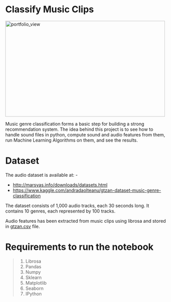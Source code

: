 # Classify Music Clips
<img height="300" width="500" alt="portfolio_view" src="https://www.servomagazine.com/uploads/articles/SV_0220_Keshri_Large.jpg">

Music genre classification forms a basic step for building a strong recommendation system.
The idea behind this project is to see how to handle sound files in python, compute sound and audio features from them, run Machine Learning Algorithms on them, and see the results.

# Dataset
The audio dataset is available at: -
- http://marsyas.info/downloads/datasets.html  
- https://www.kaggle.com/andradaolteanu/gtzan-dataset-music-genre-classification

The dataset consists of 1,000 audio tracks, each 30 seconds long. It contains 10 genres, each represented by 100 tracks.

Audio features has been extracted from music clips using librosa and stored in  [gtzan.csv](https://github.com/madhurima99/Classify-Music-Clips/blob/main/Audio%20feature%20extraction/gtzan.csv) file.

# Requirements to run the notebook

>1. Librosa
>2. Pandas 
>3. Numpy
>4. Sklearn
>5. Matplotlib
>6. Seaborn 
>7. IPython

